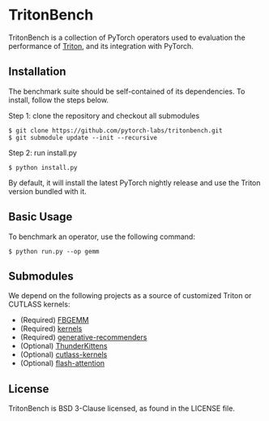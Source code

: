 # TritonBench

TritonBench is a collection of PyTorch operators used to evaluation the performance of [Triton](https://github.com/triton-lang/triton),
and its integration with PyTorch.


## Installation

The benchmark suite should be self-contained of its dependencies. To install, follow the steps below.


Step 1: clone the repository and checkout all submodules

```
$ git clone https://github.com/pytorch-labs/tritonbench.git
$ git submodule update --init --recursive
```

Step 2: run install.py

```
$ python install.py
```

By default, it will install the latest PyTorch nightly release and use the Triton version bundled with it.

## Basic Usage

To benchmark an operator, use the following command:

```
$ python run.py --op gemm
```

## Submodules

We depend on the following projects as a source of customized Triton or CUTLASS kernels:

* (Required) [FBGEMM](https://github.com/pytorch/FBGEMM)
* (Required) [kernels](https://github.com/triton-lang/kernels)
* (Required) [generative-recommenders](https://github.com/facebookresearch/generative-recommenders)
* (Optional) [ThunderKittens](https://github.com/HazyResearch/ThunderKittens)
* (Optional) [cutlass-kernels](https://github.com/ColfaxResearch/cutlass-kernels)
* (Optional) [flash-attention](https://github.com/Dao-AILab/flash-attention)


## License
TritonBench is BSD 3-Clause licensed, as found in the LICENSE file.
